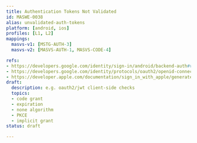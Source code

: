 ```yaml
---
title: Authentication Tokens Not Validated
id: MASWE-0038
alias: unvalidated-auth-tokens
platform: [android, ios]
profiles: [L1, L2]
mappings:
  masvs-v1: [MSTG-AUTH-3]
  masvs-v2: [MASVS-AUTH-1, MASVS-CODE-4]

refs:
- https://developers.google.com/identity/sign-in/android/backend-auth#verify-the-integrity-of-the-id-token
- https://developers.google.com/identity/protocols/oauth2/openid-connect#validatinganidtoken
- https://developer.apple.com/documentation/sign_in_with_apple/generate_and_validate_tokens
draft:
  description: e.g. oauth2/jwt client-side checks
  topics:
  - code grant
  - expiration
  - none algorithm
  - PKCE
  - implicit grant
status: draft

---
```


